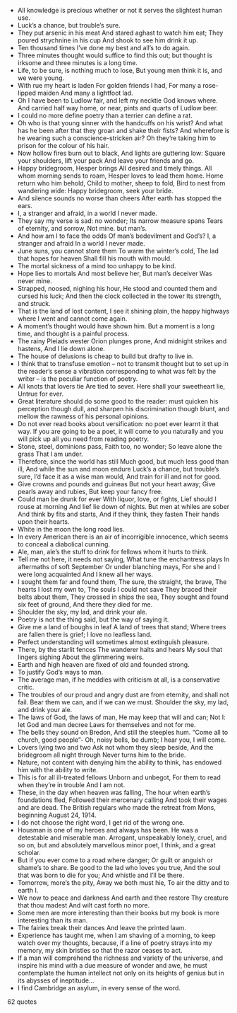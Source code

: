 - All knowledge is precious whether or not it serves the slightest human use.
 - Luck’s a chance, but trouble’s sure.
 - They put arsenic in his meat And stared aghast to watch him eat; They poured strychnine in his cup And shook to see him drink it up.
 - Ten thousand times I’ve done my best and all’s to do again.
 - Three minutes thought would suffice to find this out; but thought is irksome and three minutes is a long time.
 - Life, to be sure, is nothing much to lose, But young men think it is, and we were young.
 - With rue my heart is laden For golden friends I had, For many a rose-lipped maiden And many a lightfoot lad.
 - Oh I have been to Ludlow fair, and left my necktie God knows where. And carried half way home, or near, pints and quarts of Ludlow beer.
 - I could no more define poetry than a terrier can define a rat.
 - Oh who is that young sinner with the handcuffs on his wrist? And what has he been after that they groan and shake their fists? And wherefore is he wearing such a conscience-stricken air? Oh they’re taking him to prison for the colour of his hair.
 - Now hollow fires burn out to black, And lights are guttering low: Square your shoulders, lift your pack And leave your friends and go.
 - Happy bridegroom, Hesper brings All desired and timely things. All whom morning sends to roam, Hesper loves to lead them home. Home return who him behold, Child to mother, sheep to fold, Bird to nest from wandering wide: Happy bridegroom, seek your bride.
 - And silence sounds no worse than cheers After earth has stopped the ears.
 - I, a stranger and afraid, in a world I never made.
 - They say my verse is sad: no wonder; Its narrow measure spans Tears of eternity, and sorrow, Not mine. but man’s.
 - And how am I to face the odds Of man’s bedevilment and God’s? I, a stranger and afraid In a world I never made.
 - June suns, you cannot store them To warm the winter’s cold, The lad that hopes for heaven Shall fill his mouth with mould.
 - The mortal sickness of a mind too unhappy to be kind.
 - Hope lies to mortals And most believe her, But man’s deceiver Was never mine.
 - Strapped, noosed, nighing his hour, He stood and counted them and cursed his luck; And then the clock collected in the tower Its strength, and struck.
 - That is the land of lost content, I see it shining plain, the happy highways where I went and cannot come again.
 - A moment’s thought would have shown him. But a moment is a long time, and thought is a painful process.
 - The rainy Pleiads wester Orion plunges prone, And midnight strikes and hastens, And I lie down alone.
 - The house of delusions is cheap to build but drafty to live in.
 - I think that to transfuse emotion – not to transmit thought but to set up in the reader’s sense a vibration corresponding to what was felt by the writer – is the peculiar function of poetry.
 - All knots that lovers tie Are tied to sever. Here shall your sweetheart lie, Untrue for ever.
 - Great literature should do some good to the reader: must quicken his perception though dull, and sharpen his discrimination though blunt, and mellow the rawness of his personal opinions.
 - Do not ever read books about versification: no poet ever learnt it that way. If you are going to be a poet, it will come to you naturally and you will pick up all you need from reading poetry.
 - Stone, steel, dominions pass, Faith too, no wonder; So leave alone the grass That I am under.
 - Therefore, since the world has still Much good, but much less good than ill, And while the sun and moon endure Luck’s a chance, but trouble’s sure, I’d face it as a wise man would, And train for ill and not for good.
 - Give crowns and pounds and guineas But not your heart away; Give pearls away and rubies, But keep your fancy free.
 - Could man be drunk for ever With liquor, love, or fights, Lief should I rouse at morning And lief lie down of nights. But men at whiles are sober And think by fits and starts, And if they think, they fasten Their hands upon their hearts.
 - White in the moon the long road lies.
 - In every American there is an air of incorrigible innocence, which seems to conceal a diabolical cunning.
 - Ale, man, ale’s the stuff to drink for fellows whom it hurts to think.
 - Tell me not here, it needs not saying, What tune the enchantress plays In aftermaths of soft September Or under blanching mays, For she and I were long acquainted And I knew all her ways.
 - I sought them far and found them, The sure, the straight, the brave, The hearts I lost my own to, The souls I could not save They braced their belts about them, They crossed in ships the sea, They sought and found six feet of ground, And there they died for me.
 - Shoulder the sky, my lad, and drink your ale.
 - Poetry is not the thing said, but the way of saying it.
 - Give me a land of boughs in leaf A land of trees that stand; Where trees are fallen there is grief; I love no leafless land.
 - Perfect understanding will sometimes almost extinguish pleasure.
 - There, by the starlit fences The wanderer halts and hears My soul that lingers sighing About the glimmering weirs.
 - Earth and high heaven are fixed of old and founded strong.
 - To justify God’s ways to man.
 - The average man, if he meddles with criticism at all, is a conservative critic.
 - The troubles of our proud and angry dust are from eternity, and shall not fail. Bear them we can, and if we can we must. Shoulder the sky, my lad, and drink your ale.
 - The laws of God, the laws of man, He may keep that will and can; Not I: let God and man decree Laws for themselves and not for me.
 - The bells they sound on Bredon, And still the steeples hum. “Come all to church, good people”- Oh, noisy bells, be dumb; I hear you, I will come.
 - Lovers lying two and two Ask not whom they sleep beside, And the bridegroom all night through Never turns him to the bride.
 - Nature, not content with denying him the ability to think, has endowed him with the ability to write.
 - This is for all ill-treated fellows Unborn and unbegot, For them to read when they’re in trouble And I am not.
 - These, in the day when heaven was falling, The hour when earth’s foundations fled, Followed their mercenary calling And took their wages and are dead. The British regulars who made the retreat from Mons, beginning August 24, 1914.
 - I do not choose the right word, I get rid of the wrong one.
 - Housman is one of my heroes and always has been. He was a detestable and miserable man. Arrogant, unspeakably lonely, cruel, and so on, but and absolutely marvellous minor poet, I think, and a great scholar.
 - But if you ever come to a road where danger; Or guilt or anguish or shame’s to share. Be good to the lad who loves you true, And the soul that was born to die for you; And whistle and I’ll be there.
 - Tomorrow, more’s the pity, Away we both must hie, To air the ditty and to earth I.
 - We now to peace and darkness And earth and thee restore Thy creature that thou madest And wilt cast forth no more.
 - Some men are more interesting than their books but my book is more interesting than its man.
 - The fairies break their dances And leave the printed lawn.
 - Experience has taught me, when I am shaving of a morning, to keep watch over my thoughts, because, if a line of poetry strays into my memory, my skin bristles so that the razor ceases to act.
 - If a man will comprehend the richness and variety of the universe, and inspire his mind with a due measure of wonder and awe, he must contemplate the human intellect not only on its heights of genius but in its abysses of ineptitude...
 - I find Cambridge an asylum, in every sense of the word.

62 quotes